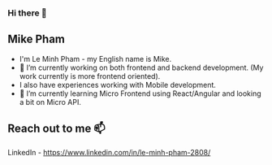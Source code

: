 ### Hi there 👋

## Mike Pham

- I'm Le Minh Pham - my English name is Mike.
- 🔭 I’m currently working on both frontend and backend development. (My work currently is more frontend oriented).
- I also have experiences working with Mobile development.
- 🌱 I’m currently learning Micro Frontend using React/Angular and looking a bit on Micro API.

## Reach out to me 📫

LinkedIn - https://www.linkedin.com/in/le-minh-pham-2808/

